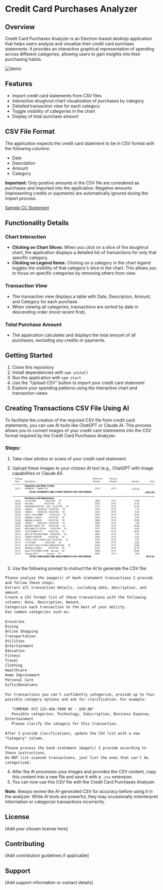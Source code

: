 # Credit Card Purchases Analyzer

## Overview
Credit Card Purchases Analyzer is an Electron-based desktop application that helps users analyze and visualize their credit card purchase statements. It provides an interactive graphical representation of spending across different categories, allowing users to gain insights into their purchasing habits.

![demo](docs/electron-tailf.gif)

## Features
- Import credit card statements from CSV files
- Interactive doughnut chart visualization of purchases by category
- Detailed transaction view for each category
- Toggle visibility of categories in the chart
- Display of total purchase amount

## CSV File Format
The application expects the credit card statement to be in CSV format with the following columns:
- Date
- Description
- Amount
- Category

**Important:** Only positive amounts in the CSV file are considered as purchases and imported into the application. Negative amounts (representing credits or payments) are automatically ignored during the import process.

[Sample CC Statement](./docs/Categorized_Transactions.csv)

## Functionality Details

### Chart Interaction
- **Clicking on Chart Slices:** When you click on a slice of the doughnut chart, the application displays a detailed list of transactions for only that specific category.
- **Clicking on Legend Items:** Clicking on a category in the chart legend toggles the visibility of that category's slice in the chart. This allows you to focus on specific categories by removing others from view.

### Transaction View
- The transaction view displays a table with Date, Description, Amount, and Category for each purchase.
- When viewing all categories, transactions are sorted by date in descending order (most recent first).

### Total Purchase Amount
- The application calculates and displays the total amount of all purchases, excluding any credits or payments.

## Getting Started
1. Clone this repository
2. Install dependencies with `npm install`
3. Run the application with `npm start`
4. Use the "Upload CSV" button to import your credit card statement
5. Explore your spending patterns using the interactive chart and transaction views

## Creating Transactions CSV File Using AI

To facilitate the creation of the required CSV file from credit card statements, you can use AI tools like ChatGPT or Claude AI. This process allows you to convert images of your credit card statements into the CSV format required by the Credit Card Purchases Analyzer.

### Steps:
1. Take clear photos or scans of your credit card statement. 
2. Upload these images to your chosen AI tool (e.g., ChatGPT with image capabilities or Claude AI).
![CC Statment](docs/CC_transactions.jpg)

3. Use the following prompt to instruct the AI to generate the CSV file:
```text
Please analyze the image(s) of bank statement transactions I provide and follow these steps:
Extract all transaction details, including date, description, and amount.
Create a CSV format list of these transactions with the following columns: Date, Description, Amount.
Categorize each transaction to the best of your ability. 
Use common categories such as:

Groceries
Dining
Online Shopping
Transportation
Utilities
Entertainment
Education
Fitness
Travel
Clothing
Healthcare
Home Improvement
Personal Care
Gifts/Donations

For transactions you can't confidently categorize, provide up to four possible category options and ask for clarification. For example:

   "COMPANY XYZ 123-456-7890 NY - $50.00"
   Possible categories: Technology, Subscription, Business Expense, Entertainment
   Please clarify the category for this transaction.

After I provide clarifications, update the CSV list with a new "Category" column.

Please process the bank statement image(s) I provide according to these instructions. 
Do NOT list scanned transactions, just list the ones that can't be categorized.
```

4. After the AI processes your images and provides the CSV content, copy this content into a new file and save it with a `.csv` extension.
5. You can now use this CSV file with the Credit Card Purchases Analyzer.

**Note:** Always review the AI-generated CSV for accuracy before using it in the analyzer. While AI tools are powerful, they may occasionally misinterpret information or categorize transactions incorrectly.


## License
[Add your chosen license here]

## Contributing
[Add contribution guidelines if applicable]

## Support
[Add support information or contact details]
